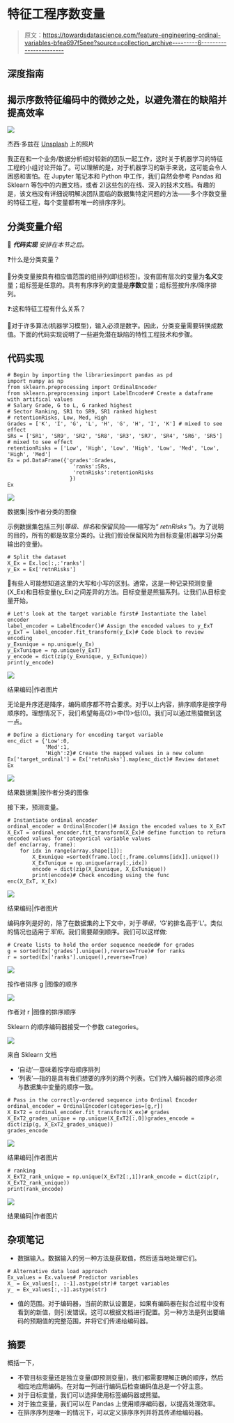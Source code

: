 # 特征工程序数变量

> 原文：<https://towardsdatascience.com/feature-engineering-ordinal-variables-bfea697f5eee?source=collection_archive---------6----------------------->

## 深度指南

## 揭示序数特征编码中的微妙之处，以避免潜在的缺陷并提高效率

![](img/f5d36ab0ae961cba31edf7ce257fba1b.png)

杰西·多兹在 [Unsplash](https://unsplash.com?utm_source=medium&utm_medium=referral) 上的照片

我正在和一个业务/数据分析相对较新的团队一起工作，这时关于机器学习的特征工程的小组讨论开始了。可以理解的是，对于机器学习的新手来说，这可能会令人困惑和害怕。在 Jupyter 笔记本和 Python 中工作，我们自然会参考 Pandas 和 Sklearn 等包中的内置文档，或者 2)这些包的在线、深入的技术文档。有趣的是，该文档没有详细说明解决团队面临的数据集特定问题的方法——多个序数变量的特征工程，每个变量都有唯一的排序序列。

## 分类变量介绍

🔆 ***代码实现*** *安排在本节之后。*

❓什么是分类变量？

📔分类变量按具有相应值范围的组排列(即组标签)。没有固有层次的变量为**名义**变量；组标签是任意的。具有有序序列的变量是**序数**变量；组标签按升序/降序排列。

❓:这和特征工程有什么关系？

📔对于许多算法(机器学习模型)，输入必须是数字。因此，分类变量需要转换成数值。下面的代码实现说明了一些避免潜在缺陷的特性工程技术和步骤。

## 代码实现

```
# Begin by importing the librariesimport pandas as pd
import numpy as np
from sklearn.preprocessing import OrdinalEncoder
from sklearn.preprocessing import LabelEncoder# Create a dataframe with artifical values
# Salary Grade, G to L, G ranked highest
# Sector Ranking, SR1 to SR9, SR1 ranked highest
# retentionRisks, Low, Med, High
Grades = ['K', 'I', 'G', 'L', 'H', 'G', 'H', 'I', 'K'] # mixed to see effect
SRs = ['SR1', 'SR9', 'SR2', 'SR8', 'SR3', 'SR7', 'SR4', 'SR6', 'SR5'] # mixed to see effect
retentionRisks = ['Low', 'High', 'Low', 'High', 'Low', 'Med', 'Low', 'High', 'Med']
Ex = pd.DataFrame({'grades':Grades,
                     'ranks':SRs,
                     'retnRisks':retentionRisks
                    })
Ex
```

![](img/0d20eba343b2c1cdb88bdbcd8d52cd41.png)

数据集|按作者分类的图像

示例数据集包括三列(*等级、排名*和保留风险——缩写为“ *retnRisks* ”)。为了说明的目的，所有的都是故意分类的。让我们假设保留风险为目标变量(机器学习分类输出的变量)。

```
# Split the dataset
X_Ex = Ex.loc[:,:'ranks']
y_Ex = Ex['retnRisks']
```

📓有些人可能想知道这里的大写和小写的区别。通常，这是一种记录预测变量(X_Ex)和目标变量(y_Ex)之间差异的方法。目标变量是熊猫系列。让我们从目标变量开始。

```
# Let's look at the target variable first# Instantiate the label encoder
label_encoder = LabelEncoder()# Assign the encoded values to y_ExT
y_ExT = label_encoder.fit_transform(y_Ex)# Code block to review encoding
y_Exunique = np.unique(y_Ex)
y_ExTunique = np.unique(y_ExT)
y_encode = dict(zip(y_Exunique, y_ExTunique))
print(y_encode)
```

![](img/254551f7800e6ed4e9c5024706362693.png)

结果编码|作者图片

无论是升序还是降序，编码顺序都不符合要求。对于以上内容，排序顺序是按字母顺序的。理想情况下，我们希望每高(2)>中(1)>低(0)。我们可以通过熊猫做到这一点。

```
# Define a dictionary for encoding target variable
enc_dict = {'Low':0,
            'Med':1,
            'High':2}# Create the mapped values in a new column
Ex['target_ordinal'] = Ex['retnRisks'].map(enc_dict)# Review dataset
Ex
```

![](img/9130fb0707fe5c5e50812cdc6c07f000.png)

结果数据集|按作者分类的图像

接下来，预测变量。

```
# Instantiate ordinal encoder
ordinal_encoder = OrdinalEncoder()# Assign the encoded values to X_ExT
X_ExT = ordinal_encoder.fit_transform(X_Ex)# define function to return encoded values for categorical variable values
def enc(array, frame):
    for idx in range(array.shape[1]):
        X_Exunique =sorted(frame.loc[:,frame.columns[idx]].unique())
        X_ExTunique = np.unique(array[:,idx])
        encode = dict(zip(X_Exunique, X_ExTunique))
        print(encode)# Check encoding using the func
enc(X_ExT, X_Ex)
```

![](img/eb41aa7490e24cfe0e0a9c8e6e8718a7.png)

结果编码|作者图片

编码序列是好的，除了在数据集的上下文中，对于*等级*，‘G’的排名高于‘L’。类似的情况也适用于*军衔*。我们需要颠倒顺序。我们可以这样做:

```
# Create lists to hold the order sequence needed# for grades
g = sorted(Ex['grades'].unique(),reverse=True)# for ranks
r = sorted(Ex['ranks'].unique(),reverse=True)
```

![](img/a76bd133b015047b476433b5d04fdaf6.png)

按作者排序 g |图像的顺序

![](img/78cdf8c744a9d17bd567034814719c0d.png)

作者对 r |图像的排序顺序

Sklearn 的顺序编码器接受一个参数 categories。

![](img/db280334363c144e31239e79e3ea08ef.png)

来自 Sklearn 文档

*   ‘自动’—意味着按字母顺序排列
*   ‘列表’—指的是具有我们想要的序列的两个列表。它们传入编码器的顺序必须与数据集中变量的顺序一致。

```
# Pass in the correctly-ordered sequence into Ordinal Encoder
ordinal_encoder = OrdinalEncoder(categories=[g,r])
X_ExT2 = ordinal_encoder.fit_transform(X_ex)# grades
X_ExT2_grades_unique = np.unique(X_ExT2[:,0])grades_encode = dict(zip(g, X_ExT2_grades_unique))
grades_encode
```

![](img/8b0dbed36ee6a9fed5fac9ecb66ca7d8.png)

结果编码|作者图片

```
# ranking
X_ExT2_rank_unique = np.unique(X_ExT2[:,1])rank_encode = dict(zip(r, X_ExT2_rank_unique))
print(rank_encode)
```

![](img/f59ee4ff3841f5416f852ccadd606bc0.png)

结果编码|作者图片

## 杂项笔记

*   数据输入。数据输入的另一种方法是获取值，然后适当地处理它们。

```
# Alternative data load approach
Ex_values = Ex.values# Predictor variables
X_ = Ex_values[:, :-1].astype(str)# target variables
y_ = Ex_values[:,-1].astype(str)
```

*   值的范围。对于编码器，当前的默认设置是，如果有编码器在拟合过程中没有看到的新值，则引发错误。这可以根据文档进行配置。另一种方法是列出要编码的预期值的完整范围，并将它们传递给编码器。

## 摘要

概括一下，

*   不管目标变量还是独立变量(即预测变量)，我们都需要理解正确的顺序，然后相应地应用编码。在对每一列进行编码后检查编码值总是一个好主意。
*   对于目标变量，我们可以选择使用标签编码器或熊猫。
*   对于独立变量，我们可以在 Pandas 上使用顺序编码器，以提高处理效率。
*   在排序序列是唯一的情况下，可以定义排序序列并将其传递给编码器。